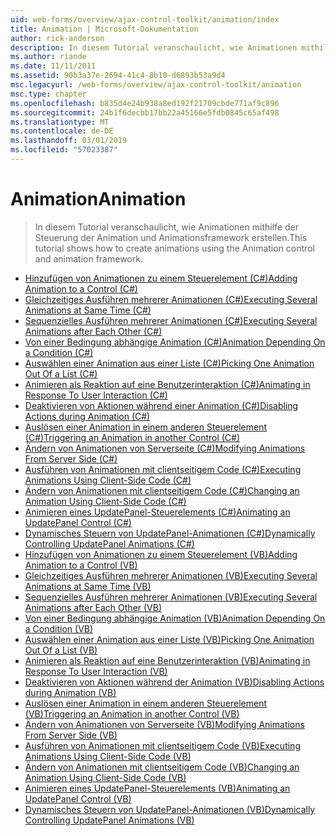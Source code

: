 ```yaml
---
uid: web-forms/overview/ajax-control-toolkit/animation/index
title: Animation | Microsoft-Dokumentation
author: rick-anderson
description: In diesem Tutorial veranschaulicht, wie Animationen mithilfe der Steuerung der Animation und Animationsframework erstellen.
ms.author: riande
ms.date: 11/11/2011
ms.assetid: 90b3a37e-2694-41c4-8b10-d6893b53a9d4
msc.legacyurl: /web-forms/overview/ajax-control-toolkit/animation
msc.type: chapter
ms.openlocfilehash: b835d4e24b938a8ed192f21709cbde771af9c896
ms.sourcegitcommit: 24b1f6decbb17bb22a45166e5fdb0845c65af498
ms.translationtype: MT
ms.contentlocale: de-DE
ms.lasthandoff: 03/01/2019
ms.locfileid: "57023387"
---
```

<a name="animation"></a><span data-ttu-id="1bad3-103">Animation</span><span class="sxs-lookup"><span data-stu-id="1bad3-103">Animation</span></span>
====================
> <span data-ttu-id="1bad3-104">In diesem Tutorial veranschaulicht, wie Animationen mithilfe der Steuerung der Animation und Animationsframework erstellen.</span><span class="sxs-lookup"><span data-stu-id="1bad3-104">This tutorial shows how to create animations using the Animation control and animation framework.</span></span>


- [<span data-ttu-id="1bad3-105">Hinzufügen von Animationen zu einem Steuerelement (C#)</span><span class="sxs-lookup"><span data-stu-id="1bad3-105">Adding Animation to a Control (C#)</span></span>](adding-animation-to-a-control-cs.md)
- [<span data-ttu-id="1bad3-106">Gleichzeitiges Ausführen mehrerer Animationen (C#)</span><span class="sxs-lookup"><span data-stu-id="1bad3-106">Executing Several Animations at Same Time (C#)</span></span>](executing-several-animations-at-the-same-time-cs.md)
- [<span data-ttu-id="1bad3-107">Sequenzielles Ausführen mehrerer Animationen (C#)</span><span class="sxs-lookup"><span data-stu-id="1bad3-107">Executing Several Animations after Each Other (C#)</span></span>](executing-several-animations-after-each-other-cs.md)
- [<span data-ttu-id="1bad3-108">Von einer Bedingung abhängige Animation (C#)</span><span class="sxs-lookup"><span data-stu-id="1bad3-108">Animation Depending On a Condition (C#)</span></span>](animation-depending-on-a-condition-cs.md)
- [<span data-ttu-id="1bad3-109">Auswählen einer Animation aus einer Liste (C#)</span><span class="sxs-lookup"><span data-stu-id="1bad3-109">Picking One Animation Out Of a List (C#)</span></span>](picking-one-animation-out-of-a-list-cs.md)
- [<span data-ttu-id="1bad3-110">Animieren als Reaktion auf eine Benutzerinteraktion (C#)</span><span class="sxs-lookup"><span data-stu-id="1bad3-110">Animating in Response To User Interaction (C#)</span></span>](animating-in-response-to-user-interaction-cs.md)
- [<span data-ttu-id="1bad3-111">Deaktivieren von Aktionen während einer Animation (C#)</span><span class="sxs-lookup"><span data-stu-id="1bad3-111">Disabling Actions during Animation (C#)</span></span>](disabling-actions-during-animation-cs.md)
- [<span data-ttu-id="1bad3-112">Auslösen einer Animation in einem anderen Steuerelement (C#)</span><span class="sxs-lookup"><span data-stu-id="1bad3-112">Triggering an Animation in another Control (C#)</span></span>](triggering-an-animation-in-another-control-cs.md)
- [<span data-ttu-id="1bad3-113">Ändern von Animationen von Serverseite (C#)</span><span class="sxs-lookup"><span data-stu-id="1bad3-113">Modifying Animations From Server Side (C#)</span></span>](modifying-animations-from-the-server-side-cs.md)
- [<span data-ttu-id="1bad3-114">Ausführen von Animationen mit clientseitigem Code (C#)</span><span class="sxs-lookup"><span data-stu-id="1bad3-114">Executing Animations Using Client-Side Code (C#)</span></span>](executing-animations-using-client-side-code-cs.md)
- [<span data-ttu-id="1bad3-115">Ändern von Animationen mit clientseitigem Code (C#)</span><span class="sxs-lookup"><span data-stu-id="1bad3-115">Changing an Animation Using Client-Side Code (C#)</span></span>](changing-an-animation-using-client-side-code-cs.md)
- [<span data-ttu-id="1bad3-116">Animieren eines UpdatePanel-Steuerelements (C#)</span><span class="sxs-lookup"><span data-stu-id="1bad3-116">Animating an UpdatePanel Control (C#)</span></span>](animating-an-updatepanel-control-cs.md)
- [<span data-ttu-id="1bad3-117">Dynamisches Steuern von UpdatePanel-Animationen (C#)</span><span class="sxs-lookup"><span data-stu-id="1bad3-117">Dynamically Controlling UpdatePanel Animations (C#)</span></span>](dynamically-controlling-updatepanel-animations-cs.md)
- [<span data-ttu-id="1bad3-118">Hinzufügen von Animationen zu einem Steuerelement (VB)</span><span class="sxs-lookup"><span data-stu-id="1bad3-118">Adding Animation to a Control (VB)</span></span>](adding-animation-to-a-control-vb.md)
- [<span data-ttu-id="1bad3-119">Gleichzeitiges Ausführen mehrerer Animationen (VB)</span><span class="sxs-lookup"><span data-stu-id="1bad3-119">Executing Several Animations at Same Time (VB)</span></span>](executing-several-animations-at-the-same-time-vb.md)
- [<span data-ttu-id="1bad3-120">Sequenzielles Ausführen mehrerer Animationen (VB)</span><span class="sxs-lookup"><span data-stu-id="1bad3-120">Executing Several Animations after Each Other (VB)</span></span>](executing-several-animations-after-each-other-vb.md)
- [<span data-ttu-id="1bad3-121">Von einer Bedingung abhängige Animation (VB)</span><span class="sxs-lookup"><span data-stu-id="1bad3-121">Animation Depending On a Condition (VB)</span></span>](animation-depending-on-a-condition-vb.md)
- [<span data-ttu-id="1bad3-122">Auswählen einer Animation aus einer Liste (VB)</span><span class="sxs-lookup"><span data-stu-id="1bad3-122">Picking One Animation Out Of a List (VB)</span></span>](picking-one-animation-out-of-a-list-vb.md)
- [<span data-ttu-id="1bad3-123">Animieren als Reaktion auf eine Benutzerinteraktion (VB)</span><span class="sxs-lookup"><span data-stu-id="1bad3-123">Animating in Response To User Interaction (VB)</span></span>](animating-in-response-to-user-interaction-vb.md)
- [<span data-ttu-id="1bad3-124">Deaktivieren von Aktionen während der Animation (VB)</span><span class="sxs-lookup"><span data-stu-id="1bad3-124">Disabling Actions during Animation (VB)</span></span>](disabling-actions-during-animation-vb.md)
- [<span data-ttu-id="1bad3-125">Auslösen einer Animation in einem anderen Steuerelement (VB)</span><span class="sxs-lookup"><span data-stu-id="1bad3-125">Triggering an Animation in another Control (VB)</span></span>](triggering-an-animation-in-another-control-vb.md)
- [<span data-ttu-id="1bad3-126">Ändern von Animationen von Serverseite (VB)</span><span class="sxs-lookup"><span data-stu-id="1bad3-126">Modifying Animations From Server Side (VB)</span></span>](modifying-animations-from-the-server-side-vb.md)
- [<span data-ttu-id="1bad3-127">Ausführen von Animationen mit clientseitigem Code (VB)</span><span class="sxs-lookup"><span data-stu-id="1bad3-127">Executing Animations Using Client-Side Code (VB)</span></span>](executing-animations-using-client-side-code-vb.md)
- [<span data-ttu-id="1bad3-128">Ändern von Animationen mit clientseitigem Code (VB)</span><span class="sxs-lookup"><span data-stu-id="1bad3-128">Changing an Animation Using Client-Side Code (VB)</span></span>](changing-an-animation-using-client-side-code-vb.md)
- [<span data-ttu-id="1bad3-129">Animieren eines UpdatePanel-Steuerelements (VB)</span><span class="sxs-lookup"><span data-stu-id="1bad3-129">Animating an UpdatePanel Control (VB)</span></span>](animating-an-updatepanel-control-vb.md)
- [<span data-ttu-id="1bad3-130">Dynamisches Steuern von UpdatePanel-Animationen (VB)</span><span class="sxs-lookup"><span data-stu-id="1bad3-130">Dynamically Controlling UpdatePanel Animations (VB)</span></span>](dynamically-controlling-updatepanel-animations-vb.md)
